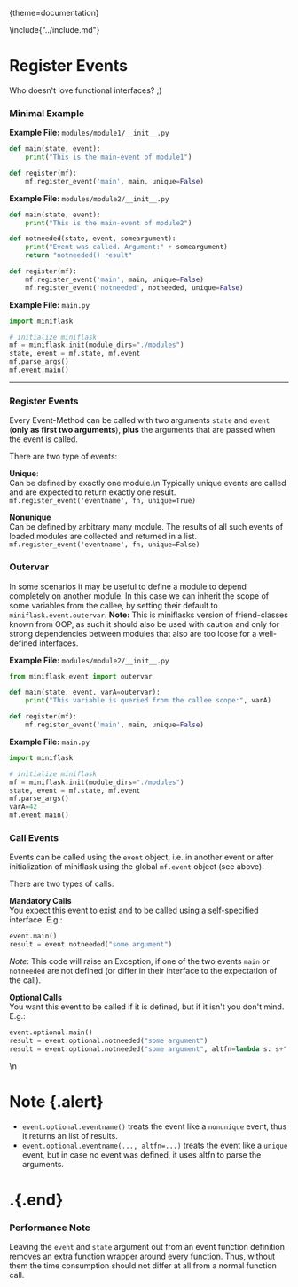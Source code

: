 {theme=documentation}

\include{"../include.md"}

# Register Events
Who doesn't love functional interfaces? ;)

### Minimal Example
**Example File:** `modules/module1/__init__.py`
```python
def main(state, event):
    print("This is the main-event of module1")

def register(mf):
    mf.register_event('main', main, unique=False)
```

**Example File:** `modules/module2/__init__.py`
```python
def main(state, event):
    print("This is the main-event of module2")

def notneeded(state, event, someargument):
    print("Event was called. Argument:" + someargument)
    return "notneeded() result"

def register(mf):
    mf.register_event('main', main, unique=False)
    mf.register_event('notneeded', notneeded, unique=False)
```

**Example File:** `main.py`
```python
import miniflask

# initialize miniflask
mf = miniflask.init(module_dirs="./modules")
state, event = mf.state, mf.event
mf.parse_args()
mf.event.main()
```

---

### Register Events
Every Event-Method can be called with two arguments `state` and `event` (**only as first two arguments**), **plus** the arguments that are passed when the event is called.

There are two type of events:

**Unique**:  
Can be defined by exactly one module.\n Typically unique events are called and are expected to return exactly one result.  
`mf.register_event('eventname', fn, unique=True)`

**Nonunique**  
Can be defined by arbitrary many module. The results of all such events of loaded modules are collected and returned in a list.  
`mf.register_event('eventname', fn, unique=False)`


### Outervar
In some scenarios it may be useful to define a module to depend completely on another module.
In this case we can inherit the scope of some variables from the callee, by setting their default to `miniflask.event.outervar`.
**Note:** This is miniflasks version of friend-classes known from OOP, as such it should also be used with caution and only for strong dependencies between modules that also are too loose for a well-defined interfaces.

**Example File:** `modules/module2/__init__.py`
```python
from miniflask.event import outervar

def main(state, event, varA=outervar):
    print("This variable is queried from the callee scope:", varA)

def register(mf):
    mf.register_event('main', main, unique=False)
```

**Example File:** `main.py`
```python
import miniflask

# initialize miniflask
mf = miniflask.init(module_dirs="./modules")
state, event = mf.state, mf.event
mf.parse_args()
varA=42
mf.event.main()
```



### Call Events
Events can be called using the `event` object, i.e. in another event or after initialization of miniflask using the global `mf.event` object (see above).

There are two types of calls:

**Mandatory Calls**  
You expect this event to exist and to be called using a self-specified interface.
E.g.:

```python
event.main()
result = event.notneeded("some argument")
```

*Note*: This code will raise an Exception, if one of the two events `main` or `notneeded` are not defined (or differ in their interface to the expectation of the call).

**Optional Calls**  
You want this event to be called if it is defined, but if it isn't you don't mind.
E.g.:

```python
event.optional.main()
result = event.optional.notneeded("some argument")
result = event.optional.notneeded("some argument", altfn=lambda s: s+" (no optional event used)")
```
\n

# Note {.alert}
- `event.optional.eventname()` treats the event like a `nonunique` event, thus it returns an list of results.
- `event.optional.eventname(..., altfn=...)` treats the event like a `unique` event, but in case no event was defined, it uses altfn to parse the arguments.
# .{.end}


### Performance Note
Leaving the `event` and `state` argument out from an event function definition removes an extra function wrapper around every function. Thus, without them the time consumption should not differ at all from a normal function call.
